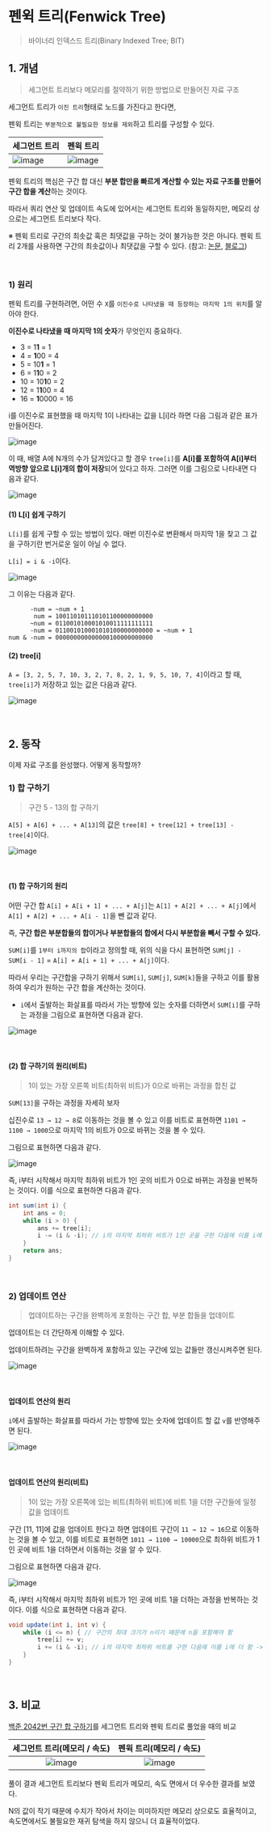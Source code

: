 # 펜윅 트리(Fenwick Tree)

> 바이너리 인덱스드 트리(Binary Indexed Tree; BIT)

## 1. 개념

> 세그먼트 트리보다 메모리를 절약하기 위한 방법으로 만들어진 자료 구조

세그먼트 트리가 `이진 트리`형태로 노드를 가진다고 한다면,

펜윅 트리는 `부분적으로 불필요한 정보를 제외`하고 트리를 구성할 수 있다.

| 세그먼트 트리                                                | 펜윅 트리                                                    |
| ------------------------------------------------------------ | ------------------------------------------------------------ |
| ![image](https://github.com/siwon-park/Algorithm-DataStructure/assets/93081720/c7470f1f-7634-47b6-9ac6-29010e426fbe) | ![image](https://github.com/siwon-park/Algorithm-DataStructure/assets/93081720/d462e246-1c6e-440a-9a4c-0a84f89c2c2f) |

펜윅 트리의 핵심은 구간 합 대신 **부분 합만을 빠르게 계산할 수 있는 자료 구조를 만들어 구간 합을 계산**하는 것이다.

따라서 쿼리 연산 및 업데이트 속도에 있어서는 세그먼트 트리와 동일하지만, 메모리 상으로는 세그먼트 트리보다 작다.

※ 펜윅 트리로 구간의 최솟값 혹은 최댓값을 구하는 것이 불가능한 것은 아니다. 펜윅 트리 2개를 사용하면 구간의 최솟값이나 최댓값을 구할 수 있다. (참고: [논문](https://ioinformatics.org/journal/v9_2015_39_44.pdf), [블로그](https://tkql.tistory.com/69))

<br>

### 1) 원리

펜윅 트리를 구현하려면, 어떤 수 `X`를 `이진수로 나타냈을 때 등장하는 마지막 1의 위치`를 알아야 한다.

**이진수로 나타냈을 때 마지막 1의 숫자**가 무엇인지 중요하다.

- 3 = 1**1** = 1
- 4 = **1**00 = 4
- 5 = 10**1** = 1
- 6 = 1**1**0 = 2
- 10 = 10**1**0 = 2
- 12 = 1**1**00 = 4
- 16 = **1**0000 = 16

i를 이진수로 표현했을 때 마지막 1이 나타내는 값을 L[i]라 하면 다음 그림과 같은 표가 만들어진다.

![image](https://github.com/siwon-park/Problem_Solving/assets/93081720/1f5ae88e-6443-4828-9829-93b2c8b14028)

이 때, 배열 A에 N개의 수가 담겨있다고 할 경우 `tree[i]`를 **A[i]를 포함하여 A[i]부터 역방향 앞으로 L[i]개의 합이 저장**되어 있다고 하자. 그러면 이를 그림으로 나타내면 다음과 같다.

![image](https://github.com/siwon-park/Algorithm-DataStructure/assets/93081720/d148f6aa-0b04-4e9e-bcb0-dd813dea897a)

#### (1) L[i] 쉽게 구하기

`L[i]`를 쉽게 구할 수 있는 방법이 있다. 매번 이진수로 변환해서 마지막 1을 찾고 그 값을 구하기란 번거로운 일이 아닐 수 없다.

`L[i] = i & -i`이다.

![image](https://github.com/siwon-park/Problem_Solving/assets/93081720/4db58340-a3aa-4b9a-8926-391ccb4f471a)

그 이유는 다음과 같다.

```
      -num = ~num + 1
       num = 100110101110101100000000000
      ~num = 011001010001010011111111111
      -num = 011001010001010100000000000 = ~num + 1
num & -num = 000000000000000100000000000
```

#### (2) tree[i]

`A = [3, 2, 5, 7, 10, 3, 2, 7, 8, 2, 1, 9, 5, 10, 7, 4]`이라고 할 때, `tree[i]`가 저장하고 있는 값은 다음과 같다.

![image](https://github.com/siwon-park/Algorithm-DataStructure/assets/93081720/d7d1014d-56e7-4731-b1e3-bb6ce7b22a5a)

<br>

## 2. 동작

이제 자료 구조를 완성했다. 어떻게 동작할까?

### 1) 합 구하기

> 구간 5 - 13의 합 구하기

`A[5] + A[6] + ... + A[13]`의 값은 `tree[8] + tree[12] + tree[13] - tree[4]`이다.

![image](https://github.com/siwon-park/Problem_Solving/assets/93081720/ece0b9bb-c954-4d5b-983b-f372d74727ca)

<br>

#### (1) 합 구하기의 원리

어떤 구간 합 `A[i] + A[i + 1] + ... + A[j]`는 `A[1] + A[2] + ... + A[j]`에서 `A[1] + A[2] + ... + A[i - 1]`을 뺀 값과 같다.

즉, **구간 합은 부분합들의 합이거나 부분합들의 합에서 다시 부분합을 빼서 구할 수 있다.**

`SUM[i]`를 `1부터 i까지의 합`이라고 정의할 때, 위의 식을 다시 표현하면 `SUM[j] - SUM[i - 1]` = `A[i] + A[i + 1] + ... + A[j]`이다.

따라서 우리는 구간합을 구하기 위해서 `SUM[i]`, `SUM[j]`, `SUM[k]`들을 구하고 이를 활용하여 우리가 원하는 구간 합을 계산하는 것이다. 

- `i`에서 출발하는 화살표를 따라서 가는 방향에 있는 숫자를 더하면서 `SUM[i]`를 구하는 과정을 그림으로 표현하면 다음과 같다.

![image](https://github.com/siwon-park/Problem_Solving/assets/93081720/42995d50-786a-4d11-bed0-168635b9eae5)

<br>

#### (2) 합 구하기의 원리(비트)

> 1이 있는 가장 오른쪽 비트(최하위 비트)가 0으로 바뀌는 과정을 합친 값

`SUM[13]`을 구하는 과정을 자세히 보자

십진수로 `13 → 12 → 8`로 이동하는 것을 볼 수 있고 이를 비트로 표현하면 `1101 → 1100 → 1000`으로 마지막 1의 비트가 0으로 바뀌는 것을 볼 수 있다.

그림으로 표현하면 다음과 같다.

![image](https://github.com/siwon-park/Problem_Solving/assets/93081720/bb8f8054-6680-4cd9-902e-b7e51e555891)

즉, i부터 시작해서 마지막 최하위 비트가 1인 곳의 비트가 0으로 바뀌는 과정을 반복하는 것이다. 이를 식으로 표현하면 다음과 같다.

```java
int sum(int i) {
    int ans = 0;
    while (i > 0) {
        ans += tree[i];
        i -= (i & -i); // i의 마지막 최하위 비트가 1인 곳을 구한 다음에 이를 i에서 뺌 -> i의 최하위 비트가 1인 곳의 비트를 0으로 만듦
    }
    return ans;
}
```

<br>

### 2) 업데이트 연산

> 업데이트하는 구간을 완벽하게 포함하는 구간 합, 부분 합들을 업데이트

업데이트는 더 간단하게 이해할 수 있다.

업데이트하려는 구간을 완벽하게 포함하고 있는 구간에 있는 값들만 갱신시켜주면 된다.

![image](https://github.com/siwon-park/Problem_Solving/assets/93081720/072c3c77-6de5-42d7-9b16-9477106c83dd)

<br>

#### 업데이트 연산의 원리

`i`에서 출발하는 화살표를 따라서 가는 방향에 있는 숫자에 업데이트 할 값 `v`를 반영해주면 된다.

![image](https://github.com/siwon-park/Problem_Solving/assets/93081720/20ab04a1-b9c2-4167-a099-e43e9d200799)

<br>

#### 업데이트 연산의 원리(비트)

> 1이 있는 가장 오른쪽에 있는 비트(최하위 비트)에 비트 1을 더한 구간들에 일정 값을 업데이트

구간 [11, 11]에 값을 업데이트 한다고 하면 업데이트 구간이 `11 → 12 → 16`으로 이동하는 것을 볼 수 있고, 이를 비트로 표현하면 `1011 → 1100 → 10000`으로 최하위 비트가 1인 곳에 비트 1을 더하면서 이동하는 것을 알 수 있다.

그림으로 표현하면 다음과 같다.

![image](https://github.com/siwon-park/Problem_Solving/assets/93081720/441cdcbd-31ba-407b-8346-0a4f417e4bbd)

즉, i부터 시작해서 마지막 최하위 비트가 1인 곳에 비트 1을 더하는 과정을 반복하는 것이다. 이를 식으로 표현하면 다음과 같다.

```java
void update(int i, int v) {
    while (i <= n) { // 구간의 최대 크기가 n이기 때문에 n을 포함해야 함
        tree[i] += v;
        i += (i & -i); // i의 마지막 최하위 비트를 구한 다음에 이를 i에 더 함 -> i의 최하위 비트가 1인 곳에 비트 1을 더함
    }
}
```

<br>

## 3. 비교

[백준 2042번 구간 합 구하기](https://www.acmicpc.net/problem/2042)를 세그먼트 트리와 펜윅 트리로 풀었을 때의 비교

|                 세그먼트 트리(메모리 / 속도)                 |                   펜윅 트리(메모리 / 속도)                   |
| :----------------------------------------------------------: | :----------------------------------------------------------: |
| ![image](https://github.com/siwon-park/Problem_Solving/assets/93081720/17bdbc73-d7cb-4e5d-85a4-06f15b145c15) | ![image](https://github.com/siwon-park/Problem_Solving/assets/93081720/70bc4d78-fa08-428f-8f4f-68efc944bbce) |

풀이 결과 세그먼트 트리보다 펜윅 트리가 메모리, 속도 면에서 더 우수한 결과를 보였다.

N의 값이 작기 때문에 수치가 작아서 차이는 미미하지만 메모리 상으로도 효율적이고, 속도면에서도 불필요한 재귀 탐색을 하지 않으니 더 효율적이었다.

